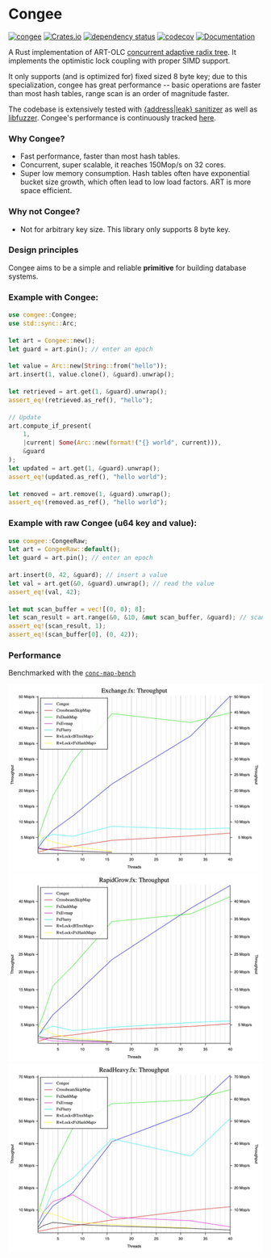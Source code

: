 # Congee 
[![congee](https://github.com/XiangpengHao/congee/actions/workflows/ci.yml/badge.svg)](https://github.com/XiangpengHao/congee/actions/workflows/ci.yml)
[![Crates.io](https://img.shields.io/crates/v/congee.svg)](
https://crates.io/crates/congee)
[![dependency status](https://deps.rs/repo/github/xiangpenghao/congee/status.svg)](https://deps.rs/crate/congee)
[![codecov](https://codecov.io/gh/XiangpengHao/congee/branch/main/graph/badge.svg?token=x0PSjQrqyR)](https://codecov.io/gh/XiangpengHao/congee)
[![Documentation](https://docs.rs/congee/badge.svg)](https://docs.rs/congee)

A Rust implementation of ART-OLC [concurrent adaptive radix tree](https://db.in.tum.de/~leis/papers/artsync.pdf).
It implements the optimistic lock coupling with proper SIMD support.

It only supports (and is optimized for) fixed sized 8 byte key;
due to this specialization, congee has great performance -- basic operations are faster than most hash tables, range scan is an order of magnitude faster.

The codebase is extensively tested with [{address|leak} sanitizer](https://doc.rust-lang.org/beta/unstable-book/compiler-flags/sanitizer.html) as well as [libfuzzer](https://llvm.org/docs/LibFuzzer.html).
Congee's performance is continuously tracked [here](https://xiangpenghao.github.io/congee/dev/bench/). 

### Why Congee?
- Fast performance, faster than most hash tables.
- Concurrent, super scalable, it reaches 150Mop/s on 32 cores.
- Super low memory consumption. Hash tables often have exponential bucket size growth, which often lead to low load factors. ART is more space efficient.


### Why not Congee?
- Not for arbitrary key size. This library only supports 8 byte key.


### Design principles
Congee aims to be a simple and reliable **primitive** for building database systems.


### Example with Congee:
```rust
use congee::Congee;
use std::sync::Arc;

let art = Congee::new();
let guard = art.pin(); // enter an epoch

let value = Arc::new(String::from("hello"));
art.insert(1, value.clone(), &guard).unwrap();

let retrieved = art.get(1, &guard).unwrap();
assert_eq!(retrieved.as_ref(), "hello");

// Update 
art.compute_if_present(
    1, 
    |current| Some(Arc::new(format!("{} world", current))), 
    &guard
);
let updated = art.get(1, &guard).unwrap();
assert_eq!(updated.as_ref(), "hello world");

let removed = art.remove(1, &guard).unwrap();
assert_eq!(removed.as_ref(), "hello world");
```

### Example with raw Congee (u64 key and value):
```rust
use congee::CongeeRaw;
let art = CongeeRaw::default();
let guard = art.pin(); // enter an epoch

art.insert(0, 42, &guard); // insert a value
let val = art.get(&0, &guard).unwrap(); // read the value
assert_eq!(val, 42);

let mut scan_buffer = vec![(0, 0); 8];
let scan_result = art.range(&0, &10, &mut scan_buffer, &guard); // scan values
assert_eq!(scan_result, 1);
assert_eq!(scan_buffer[0], (0, 42));
```

### Performance
Benchmarked with the [`conc-map-bench`](https://github.com/xacrimon/conc-map-bench)

![Exchange](/doc/exchange.jpg)
![Rapid grow](/doc/rapid-grow.jpg)
![read-heavy](/doc/read-heavy.jpg)



